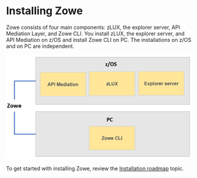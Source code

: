 # Installing Zowe

Zowe consists of four main components: zLUX, the explorer server, API Mediation Layer, and Zowe CLI. You install zLUX, the explorer server, and API Mediation on z/OS and install Zowe CLI on PC. The installations on z/OS and on PC are independent.

![Zowe installation overview](../images/common/zowe-install-location.png)

To get started with installing Zowe, review the [Installation roadmap](installroadmap.md) topic.
